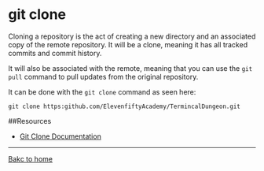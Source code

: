 # git clone

Cloning a repository is the act of creating a new directory and an associated copy of the remote repository. It will be a clone, meaning it has all tracked commits and commit history.

It will also be associated with the remote, meaning that you can use the `git pull` command to pull updates from the original repository.

It can be done with the `git clone` command as seen here:
```
git clone https:github.com/ElevenfiftyAcademy/TermincalDungeon.git
```

##Resources
- [Git Clone Documentation](https://git-scm.com/docs/git-clone)

---

[Bakc to home](../README.md)
